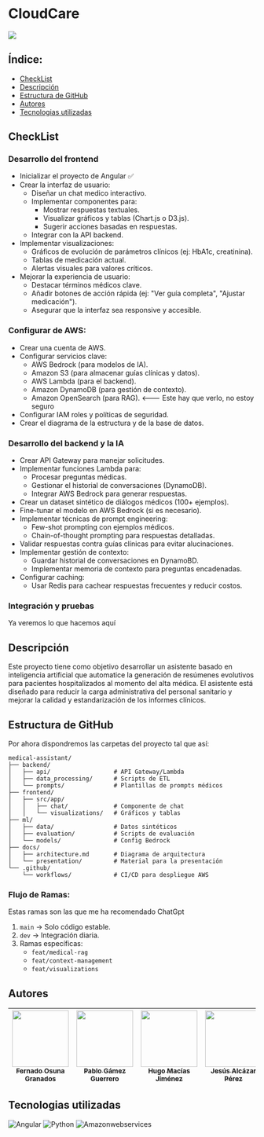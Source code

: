 # CloudCare

<p align="left">
<img src="https://img.shields.io/badge/STATUS-EN%20DESAROLLO-green">
</p>

## Índice:
- [CheckList](#checklist)
- [Descripción](#descripción)
- [Estructura de GitHub](#estructura-de-github)
- [Autores](#autores)
- [Tecnologias utilizadas](#tecnologias-utilizadas)

## CheckList

### Desarrollo del frontend

- Inicializar el proyecto de Angular ✅ 
- Crear la interfaz de usuario:
    - Diseñar un chat medico interactivo.
    - Implementar componentes para:
        - Mostrar respuestas textuales.
        - Visualizar gráficos y tablas (Chart.js o D3.js).
        - Sugerir acciones basadas en respuestas.
    - Integrar con la API backend.
- Implementar visualizaciones:
    - Gráficos de evolución de parámetros clínicos (ej: HbA1c, creatinina).
    - Tablas de medicación actual.
    - Alertas visuales para valores críticos.
- Mejorar la experiencia de usuario:
    - Destacar términos médicos clave.
    - Añadir botones de acción rápida (ej: "Ver guía completa", "Ajustar medicación").
    - Asegurar que la interfaz sea responsive y accesible.

### Configurar de AWS:
- Crear una cuenta de AWS.
- Configurar servicios clave:
    - AWS Bedrock (para modelos de IA).
    - Amazon S3 (para almacenar guías clínicas y datos).
    - AWS Lambda (para el backend).
    - Amazon DynamoDB (para gestión de contexto).
    - Amazon OpenSearch (para RAG). <--- Este hay que verlo, no estoy seguro  
- Configurar IAM roles y políticas de seguridad.
- Crear el diagrama de la estructura y de la base de datos.

### Desarrollo del backend y la IA  
- Crear API Gateway para manejar solicitudes.  
- Implementar funciones Lambda para:
    - Procesar preguntas médicas.
    - Gestionar el historial de conversaciones (DynamoDB).
    - Integrar AWS Bedrock para generar respuestas.
- Crear un dataset sintético de diálogos médicos (100+ ejemplos).
- Fine-tunar el modelo en AWS Bedrock (si es necesario).
- Implementar técnicas de prompt engineering:
    - Few-shot prompting con ejemplos médicos.
    - Chain-of-thought prompting para respuestas detalladas.
- Validar respuestas contra guías clínicas para evitar alucinaciones.
- Implementar gestión de contexto:
    - Guardar historial de conversaciones en DynamoBD.
    - Implementar memoria de contexto para preguntas encadenadas.
- Configurar caching:
    - Usar Redis para cachear respuestas frecuentes y reducir costos.

### Integración y pruebas
Ya veremos lo que hacemos aquí

## Descripción
Este proyecto tiene como objetivo desarrollar un asistente basado en inteligencia artificial que automatice la generación de resúmenes evolutivos para pacientes hospitalizados al momento del alta médica. El asistente está diseñado para reducir la carga administrativa del personal sanitario y mejorar la calidad y estandarización de los informes clínicos.

## Estructura de GitHub
Por ahora dispondremos las carpetas del proyecto tal que así:
```
medical-assistant/  
├── backend/  
│   ├── api/                  # API Gateway/Lambda  
│   ├── data_processing/      # Scripts de ETL  
│   └── prompts/              # Plantillas de prompts médicos  
├── frontend/  
│   ├── src/app/  
│   │   ├── chat/             # Componente de chat  
│   │   └── visualizations/   # Gráficos y tablas  
├── ml/  
│   ├── data/                 # Datos sintéticos  
│   ├── evaluation/           # Scripts de evaluación  
│   └── models/               # Config Bedrock  
├── docs/  
│   ├── architecture.md       # Diagrama de arquitectura  
│   └── presentation/         # Material para la presentación  
└── .github/  
    └── workflows/            # CI/CD para despliegue AWS  
````

### Flujo de Ramas: 
Estas ramas son las que me ha recomendado ChatGpt

1. `main` → Solo código estable.
2. `dev` → Integración diaria.
3. Ramas específicas:
    - `feat/medical-rag`
    - `feat/context-management`
    - `feat/visualizations`

## Autores

| [<img src="https://avatars.githubusercontent.com/u/147926495?s=400&u=c32592a471205ad1232e7f95aa0a8d687bb47b37&v=4" width=115><br><sub>Fernado Osuna Granados</sub>](https://github.com/fog-3) |  [<img src="https://avatars.githubusercontent.com/u/160588229?v=4" width=115><br><sub>Pablo Gámez Guerrero</sub>](https://github.com/Zemag17) |  [<img src="https://avatars.githubusercontent.com/u/182810285?v=4" width=115><br><sub>Hugo Macías Jiménez</sub>](https://github.com/hugooomaciias) |  [<img src="https://avatars.githubusercontent.com/u/124665173?v=4" width=115><br><sub>Jesús Alcázar Pérez</sub>](https://github.com/jesusAlcPer25) |
| :---: | :---: | :---: | :---: |

## Tecnologias utilizadas

![Angular](https://img.shields.io/badge/Angular-DD0031?style=for-the-badge&logo=angular&logoColor=white)
![Python](https://img.shields.io/badge/python-ffde57?style=for-the-badge&logo=python&logoColor=4584b6)
![Amazonwebservices](https://img.shields.io/badge/AWS-20232A?style=for-the-badge&logo=amazonwebservices&logoColor=FF8000)
